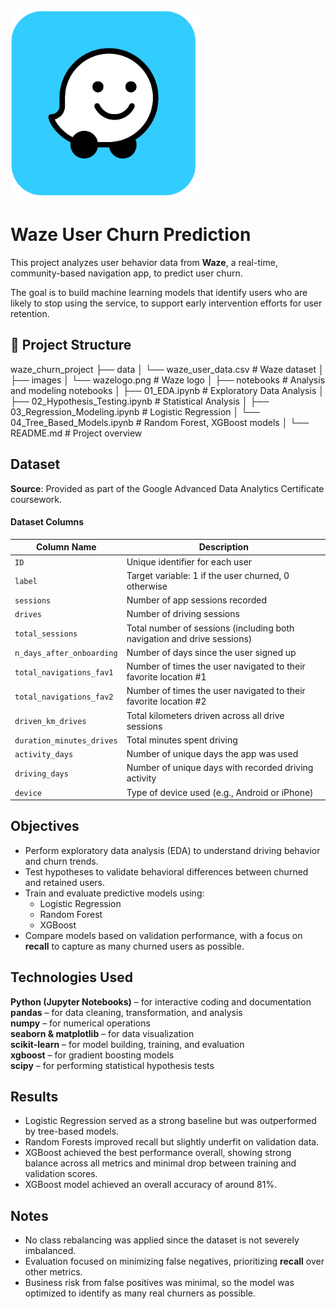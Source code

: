 <img src="images\wazelogo.png" alt="Confusion Matrix" width="300"/>

# Waze User Churn Prediction

This project analyzes user behavior data from **Waze**, a real-time, community-based navigation app, to predict user churn.

The goal is to build machine learning models that identify users who are likely to stop using the service, to support early intervention efforts for user retention.


## 📁 Project Structure
waze_churn_project
├── data
│   └── waze_user_data.csv            # Waze dataset
│   
├── images
│   └── wazelogo.png                  # Waze logo
│
├── notebooks                         # Analysis and modeling notebooks
│   ├── 01_EDA.ipynb                  # Exploratory Data Analysis
│   ├── 02_Hypothesis_Testing.ipynb   # Statistical Analysis
│   ├── 03_Regression_Modeling.ipynb  # Logistic Regression
│   └── 04_Tree_Based_Models.ipynb    # Random Forest, XGBoost models
│
└── README.md                         # Project overview

## Dataset

**Source**: Provided as part of the Google Advanced Data Analytics Certificate coursework. 

#### **Dataset Columns**

| Column Name                | Description                                                                 |
|----------------------------|-----------------------------------------------------------------------------|
| `ID`                       | Unique identifier for each user                                             |
| `label`                    | Target variable: 1 if the user churned, 0 otherwise                         |
| `sessions`                 | Number of app sessions recorded                                             |
| `drives`                   | Number of driving sessions                                                  |
| `total_sessions`           | Total number of sessions (including both navigation and drive sessions)     |
| `n_days_after_onboarding`  | Number of days since the user signed up                                     |
| `total_navigations_fav1`   | Number of times the user navigated to their favorite location #1            |
| `total_navigations_fav2`   | Number of times the user navigated to their favorite location #2            |
| `driven_km_drives`         | Total kilometers driven across all drive sessions                          |
| `duration_minutes_drives` | Total minutes spent driving                                                 |
| `activity_days`            | Number of unique days the app was used                                      |
| `driving_days`             | Number of unique days with recorded driving activity                        |
| `device`                   | Type of device used (e.g., Android or iPhone)                               |




## Objectives

- Perform exploratory data analysis (EDA) to understand driving behavior and churn trends.
- Test hypotheses to validate behavioral differences between churned and retained users.
- Train and evaluate predictive models using:
  - Logistic Regression
  - Random Forest
  - XGBoost
- Compare models based on validation performance, with a focus on **recall** to capture as many churned users as possible.

## Technologies Used

**Python (Jupyter Notebooks)** – for interactive coding and documentation
**pandas** – for data cleaning, transformation, and analysis  
**numpy** – for numerical operations  
**seaborn & matplotlib** – for data visualization  
**scikit-learn** – for model building, training, and evaluation  
**xgboost** – for gradient boosting models  
**scipy** – for performing statistical hypothesis tests  



## Results

- Logistic Regression served as a strong baseline but was outperformed by tree-based models.
- Random Forests improved recall but slightly underfit on validation data.
- XGBoost achieved the best performance overall, showing strong balance across all metrics and minimal drop between training and validation scores.
- XGBoost model achieved an overall accuracy of around 81%.




## Notes

- No class rebalancing was applied since the dataset is not severely imbalanced.
- Evaluation focused on minimizing false negatives, prioritizing **recall** over other metrics.
- Business risk from false positives was minimal, so the model was optimized to identify as many real churners as possible.
